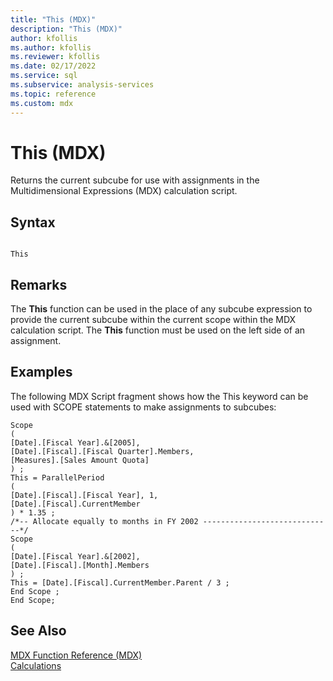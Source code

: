 ```yaml
---
title: "This (MDX)"
description: "This (MDX)"
author: kfollis
ms.author: kfollis
ms.reviewer: kfollis
ms.date: 02/17/2022
ms.service: sql
ms.subservice: analysis-services
ms.topic: reference
ms.custom: mdx
---
```

# This (MDX)


  Returns the current subcube for use with assignments in the Multidimensional Expressions (MDX) calculation script.  
  
## Syntax  
  
```  
  
This   
```  
  
## Remarks  
 The **This** function can be used in the place of any subcube expression to provide the current subcube within the current scope within the MDX calculation script. The **This** function must be used on the left side of an assignment.  
  
## Examples  
 The following MDX Script fragment shows how the This keyword can be used with SCOPE statements to make assignments to subcubes:  
  
```  
Scope  
(  
[Date].[Fiscal Year].&[2005],  
[Date].[Fiscal].[Fiscal Quarter].Members,  
[Measures].[Sales Amount Quota]  
) ;  
This = ParallelPeriod  
(  
[Date].[Fiscal].[Fiscal Year], 1,  
[Date].[Fiscal].CurrentMember  
) * 1.35 ;  
/*-- Allocate equally to months in FY 2002 -----------------------------*/  
Scope  
(  
[Date].[Fiscal Year].&[2002],  
[Date].[Fiscal].[Month].Members  
) ;  
This = [Date].[Fiscal].CurrentMember.Parent / 3 ;  
End Scope ;  
End Scope;  
```  
  
## See Also  
 [MDX Function Reference &#40;MDX&#41;](../mdx/mdx-function-reference-mdx.md)   
 [Calculations](/analysis-services/multidimensional-models-olap-logical-cube-objects/calculations)  
  

